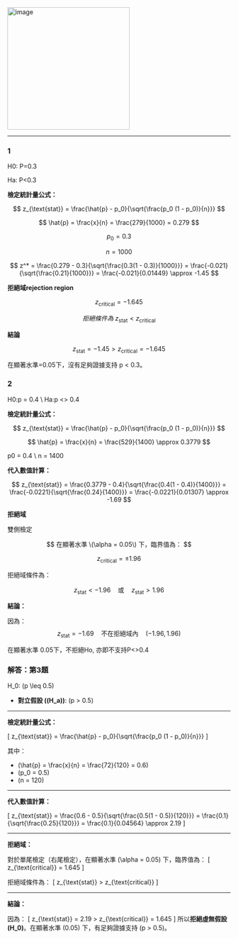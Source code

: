<img width="276" alt="image" src="https://github.com/user-attachments/assets/a0dce2d9-cf68-4809-9fda-68e06f5588bf">

---

### 1

H0: P=0.3

Ha: P<0.3

**檢定統計量公式：**

$$
z_{\text{stat}} = \frac{\hat{p} - p_0}{\sqrt{\frac{p_0 (1 - p_0)}{n}}}
$$

$$
\hat{p} = \frac{x}{n} = \frac{279}{1000} = 0.279
$$

$$
p_0 = 0.3
$$

$$
n = 1000
$$

$$
z^* = \frac{0.279 - 0.3}{\sqrt{\frac{0.3(1 - 0.3)}{1000}}} 
= \frac{-0.021}{\sqrt{\frac{0.21}{1000}}} 
= \frac{-0.021}{0.01449} \approx -1.45
$$

**拒絕域rejection region**

$$
z_{\text{critical}} = -1.645
$$

$$
拒絕條件為\ z_{\text{stat}} < z_{\text{critical}}
$$

**結論**

$$
z_{\text{stat}} = -1.45 > z_{\text{critical}} = -1.645
$$

在顯著水準=0.05下，沒有足夠證據支持 p < 0.3。


### 2

H0:p = 0.4 \\
Ha:p <> 0.4

**檢定統計量公式：**

$$
z_{\text{stat}} = \frac{\hat{p} - p_0}{\sqrt{\frac{p_0 (1 - p_0)}{n}}}
$$

$$
\hat{p} = \frac{x}{n} = \frac{529}{1400} \approx 0.3779
$$

p0 = 0.4 \\
n = 1400

**代入數值計算：**

$$
z_{\text{stat}} = \frac{0.3779 - 0.4}{\sqrt{\frac{0.4(1 - 0.4)}{1400}}} 
= \frac{-0.0221}{\sqrt{\frac{0.24}{1400}}} 
= \frac{-0.0221}{0.01307} \approx -1.69
$$


**拒絕域**

雙側檢定

$$
在顯著水準 \(\alpha = 0.05\) 下，臨界值為：
$$

$$
z_{\text{critical}} = \pm 1.96
$$

拒絕域條件為：

$$
z_{\text{stat}} < -1.96 \quad \text{或} \quad z_{\text{stat}} > 1.96
$$

**結論：**

因為：
$$
z_{\text{stat}} = -1.69 \quad \text{不在拒絕域內} \quad (-1.96, 1.96)
$$

在顯著水準 0.05下，不拒絕Ho, 亦即不支持P<>0.4

### 解答：第3題

H_0: \(p \leq 0.5\)
- **對立假設 (\(H_a\))**: \(p > 0.5\)

---

**檢定統計量公式：**

\[
z_{\text{stat}} = \frac{\hat{p} - p_0}{\sqrt{\frac{p_0 (1 - p_0)}{n}}}
\]

其中：
- \(\hat{p} = \frac{x}{n} = \frac{72}{120} = 0.6\)
- \(p_0 = 0.5\)
- \(n = 120\)

---

**代入數值計算：**

\[
z_{\text{stat}} = \frac{0.6 - 0.5}{\sqrt{\frac{0.5(1 - 0.5)}{120}}} 
= \frac{0.1}{\sqrt{\frac{0.25}{120}}} 
= \frac{0.1}{0.04564} \approx 2.19
\]

---

**拒絕域：**

對於單尾檢定（右尾檢定），在顯著水準 \(\alpha = 0.05\) 下，臨界值為：
\[
z_{\text{critical}} = 1.645
\]

拒絕域條件為：
\[
z_{\text{stat}} > z_{\text{critical}}
\]

---

**結論：**

因為：
\[
z_{\text{stat}} = 2.19 > z_{\text{critical}} = 1.645
\]
所以**拒絕虛無假設 \(H_0\)**。在顯著水準 \(0.05\) 下，有足夠證據支持 \(p > 0.5\)。
